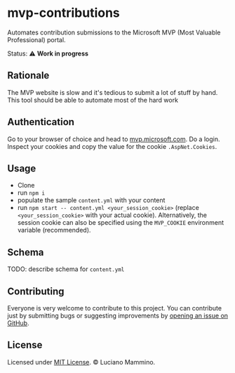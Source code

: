 # mvp-contributions

Automates contribution submissions to the Microsoft MVP (Most Valuable Professional) portal.

Status: ⚠️ **Work in progress**

## Rationale

The MVP website is slow and it's tedious to submit a lot of stuff by hand. This tool should be able to automate most of the hard work


## Authentication

Go to your browser of choice and head to [mvp.microsoft.com](https://mvp.microsoft.com/). Do a login. Inspect your cookies and copy the value for the cookie `.AspNet.Cookies`.


## Usage

- Clone
- run `npm i`
- populate the sample `content.yml` with your content
- run `npm start -- content.yml <your_session_cookie>` (replace `<your_session_cookie>` with your actual cookie). Alternatively, the session cookie can also be specified using the `MVP_COOKIE` environment variable (recommended).


## Schema

TODO: describe schema for `content.yml`


## Contributing

Everyone is very welcome to contribute to this project.
You can contribute just by submitting bugs or suggesting improvements by
[opening an issue on GitHub](https://github.com/lmammino/mvp-contributions/issues).


## License

Licensed under [MIT License](LICENSE). © Luciano Mammino.